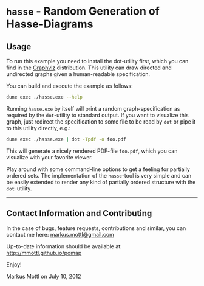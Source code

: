 `hasse` - Random Generation of Hasse-Diagrams
=============================================

Usage
-----

To run this example you need to install the dot-utility first, which you can
find in the [Graphviz](http://www.graphviz.org) distribution.  This utility
can draw directed and undirected graphs given a human-readable specification.

You can build and execute the example as follows:

```sh
dune exec ./hasse.exe --help
```

Running `hasse.exe` by itself will print a random graph-specification as
required by the `dot`-utility to standard output.  If you want to visualize
this graph, just redirect the specification to some file to be read by `dot`
or pipe it to this utility directly, e.g.:

```sh
dune exec ./hasse.exe | dot -Tpdf -o foo.pdf
```

This will generate a nicely rendered PDF-file `foo.pdf`, which you can
visualize with your favorite viewer.

Play around with some command-line options to get a feeling for partially
ordered sets.  The implementation of the `hasse`-tool is very simple and can
be easily extended to render any kind of partially ordered structure with the
`dot`-utility.

---------------------------------------------------------------------------

Contact Information and Contributing
------------------------------------

In the case of bugs, feature requests, contributions and similar, you can
contact me here: <markus.mottl@gmail.com>

Up-to-date information should be available at: <http://mmottl.github.io/pomap>

Enjoy!

Markus Mottl on July 10, 2012
